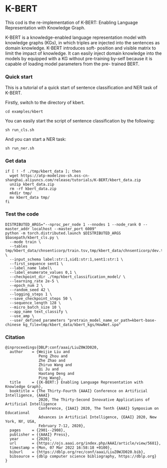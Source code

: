 

# K-BERT

This cod is the re-implementation of K-BERT: Enabling Language Representation with Knowledge Graph.

K-BERT is a knowledge-enabled language representation model with knowledge graphs (KGs), in which triples are injected into the sentences as domain knowledge. K-BERT introduces soft- position and visible matrix to limit the impact of knowledge. It can easily inject domain knowledge into the models by equipped with a KG without pre-training by-self because it is capable of loading model parameters from the pre- trained BERT. 

### Quick start

This is a tutorial of a quick start of sentence classification and NER task of K-BERT.

Firstly, switch to the directory of kbert. 

```
cd examples/kbert
```

You can easily start the script of sentence classification by the following:

```
sh run_cls.sh
```

And you can start a NER task:

```
sh run_ner.sh
```

### Get data

```
if [ ! -f ./tmp/kbert_data ]; then
  wget https://atp-modelzoo-sh.oss-cn-shanghai.aliyuncs.com/release/tutorials/K-BERT/kbert_data.zip
  unzip kbert_data.zip
  rm -rf kbert_data.zip
  mkdir tmp/
  mv kbert_data tmp/
fi
```

### Test the code

```
DISTRIBUTED_ARGS="--nproc_per_node 1 --nnodes 1 --node_rank 0 --master_addr localhost --master_port 6009"
python -m torch.distributed.launch $DISTRIBUTED_ARGS $basepath/kbert_cls.py \
  --mode train \
  --tables tmp/kbert_data/chnsenticorp/train.tsv,tmp/kbert_data/chnsenticorp/dev.tsv \
  --input_schema label:str:1,sid1:str:1,sent1:str:1 \
  --first_sequence sent1 \
  --label_name label\
  --label_enumerate_values 0,1 \
  --checkpoint_dir ./tmp/kbert_classification_model/ \
  --learning_rate 2e-5 \
  --epoch_num 2 \
  --random_seed 42 \
  --logging_steps 1 \
  --save_checkpoint_steps 50 \
  --sequence_length 128 \
  --micro_batch_size 10 \
  --app_name text_classify \
  --use_amp \
  --user_defined_parameters "pretrain_model_name_or_path=kbert-base-chinese kg_file=tmp/kbert_data/kbert_kgs/HowNet.spo"
```



### Citation

```
@inproceedings{DBLP:conf/aaai/LiuZ0WJD020,
  author    = {Weijie Liu and
               Peng Zhou and
               Zhe Zhao and
               Zhiruo Wang and
               Qi Ju and
               Haotang Deng and
               Ping Wang},
  title     = {{K-BERT:} Enabling Language Representation with Knowledge Graph},
  booktitle = {The Thirty-Fourth {AAAI} Conference on Artificial Intelligence, {AAAI}
               2020, The Thirty-Second Innovative Applications of Artificial Intelligence
               Conference, {IAAI} 2020, The Tenth {AAAI} Symposium on Educational
               Advances in Artificial Intelligence, {EAAI} 2020, New York, NY, USA,
               February 7-12, 2020},
  pages     = {2901--2908},
  publisher = {{AAAI} Press},
  year      = {2020},
  url       = {https://ojs.aaai.org/index.php/AAAI/article/view/5681},
  timestamp = {Mon, 07 Mar 2022 16:58:18 +0100},
  biburl    = {https://dblp.org/rec/conf/aaai/LiuZ0WJD020.bib},
  bibsource = {dblp computer science bibliography, https://dblp.org}
}
```
